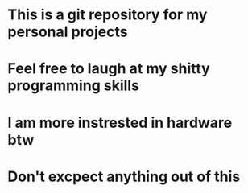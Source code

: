 # This is a git repository for my personal projects
# Feel free to laugh at my shitty programming skills
# I am more instrested in hardware btw
# Don't excpect anything out of this
